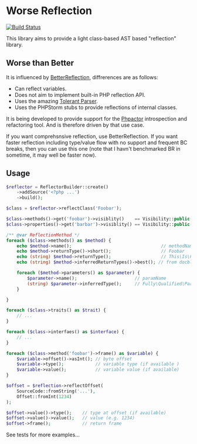 Worse Reflection
==================

[![Build Status](https://travis-ci.org/phpactor/worse-reflection.svg?branch=master)](https://travis-ci.org/phpactor/worse-reflection)

This library aims to provide a light class-based AST based "reflection" library.

## Worse than Better

It is influenced by [BetterReflection](https://github.com/Roave/BetterReflection), diffrerences are as follows:

- Can reflect variables.
- Does not aim to implement built-in PHP reflection API.
- Uses the amazing [Tolerant Parser](https://github.com/Microsoft/tolerant-php-parser).
- Uses the PHPStorm stubs to provide reflections of internal classes.

It is being developed to provide support for the
[Phpactor](https://github.com/dantleech/phpactor) introspection and
refactoring tool. And is therefore driven by that use case.

If you want comprehsnsive reflection, use BetterReflection. If you want faster
reflection including type/value flow with no support and frequent BC breaks, then you can
use this one (note that I havn't benchmarked BR in sometime, it may well be faster now).

## Usage

```php
$reflector = ReflectorBuilder::create()
    ->addSource('<?php ...')
    ->build();

$class = $reflector->reflectClass('Foobar');

$class->methods()->get('foobar')->visiblity()    == Visibility::public();
$class->properties()->get('barbar')->visiblity() == Visibility::public();

/** @var ReflectionMethod */
foreach ($class->methods() as $method) {
    echo $method->name();                                  // methodName
    echo $method->returnType()->short();                   // Foobar
    echo (string) $method->returnType();                   // This\Is\Foobar
    echo (string) $method->inferredReturnTypes()->best(); // from docblock if it exists

    foreach ($method->parameters() as $parameter) {
        $parameter->name();                      // paramName
        (string) $parameter->inferredType();     // Fully\Qualified\ParamType
    }

}

foreach ($class->traits() as $trait) {
    // ...
}

foreach ($class->interfaes() as $interface) {
    // ...
}

foreach ($class->method('foobar')->frame() as $variable) {
    $variable->offset()->asInt(); // byte offset
    $variable->type();            // variable type (if available )
    $variable->value();           // variable value (if available)
}

$offset = $reflection->reflectOffset(
    SourceCode::fromString('...'), 
    Offset::fromInt(1234)
);

$offset->value()->type();    // type at offset (if available)
$offset->value()->value();   // value (e.g. 1234)
$offset->frame();            // return frame
```

See tests for more examples...
